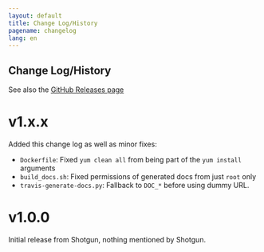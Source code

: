 ```yaml
---
layout: default
title: Change Log/History
pagename: changelog
lang: en
---
```


Change Log/History
------------------

See also the [GitHub Releases page][releases]

[releases]: https://github.com/shotgunsoftware/tk-doc-generator/releases

# v1.x.x

Added this change log as well as minor fixes:

- `Dockerfile`: Fixed `yum clean all` from being part of the `yum install` arguments
- `build_docs.sh`: Fixed permissions of generated docs from just `root` only
- `travis-generate-docs.py`: Fallback to `DOC_*` before using dummy URL.

# v1.0.0

Initial release from Shotgun, nothing mentioned by Shotgun.